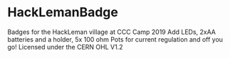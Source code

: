 # HackLemanBadge
Badges for the HackLeman village at CCC Camp 2019
Add LEDs, 2xAA batteries and a holder, 5x 100 ohm Pots for current regulation and off you go!
Licensed under the CERN OHL V1.2
